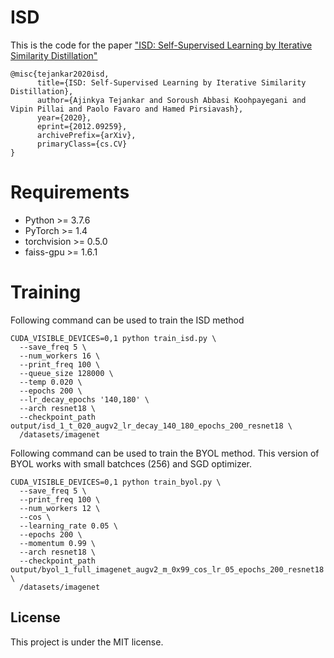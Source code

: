 # ISD

This is the code for the paper ["ISD: Self-Supervised Learning by Iterative Similarity Distillation"](https://arxiv.org/abs/2012.09259)

```
@misc{tejankar2020isd,
      title={ISD: Self-Supervised Learning by Iterative Similarity Distillation}, 
      author={Ajinkya Tejankar and Soroush Abbasi Koohpayegani and Vipin Pillai and Paolo Favaro and Hamed Pirsiavash},
      year={2020},
      eprint={2012.09259},
      archivePrefix={arXiv},
      primaryClass={cs.CV}
}
```

# Requirements

- Python >= 3.7.6
- PyTorch >= 1.4
- torchvision >= 0.5.0
- faiss-gpu >= 1.6.1

# Training

Following command can be used to train the ISD method

```
CUDA_VISIBLE_DEVICES=0,1 python train_isd.py \
  --save_freq 5 \
  --num_workers 16 \
  --print_freq 100 \
  --queue_size 128000 \
  --temp 0.020 \
  --epochs 200 \
  --lr_decay_epochs '140,180' \
  --arch resnet18 \
  --checkpoint_path output/isd_1_t_020_augv2_lr_decay_140_180_epochs_200_resnet18 \
  /datasets/imagenet
```

Following command can be used to train the BYOL method. This version of BYOL works with small batchces (256) and SGD optimizer. 

```
CUDA_VISIBLE_DEVICES=0,1 python train_byol.py \
  --save_freq 5 \
  --print_freq 100 \
  --num_workers 12 \
  --cos \
  --learning_rate 0.05 \
  --epochs 200 \
  --momentum 0.99 \
  --arch resnet18 \
  --checkpoint_path output/byol_1_full_imagenet_augv2_m_0x99_cos_lr_05_epochs_200_resnet18 \
  /datasets/imagenet
  ```
  
  
## License

This project is under the MIT license.
